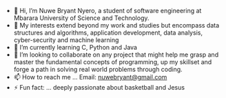 - 👋 Hi, I’m Nuwe Bryant Nyero, a student of software engineering at Mbarara University of Science and Technology.
- 👀 My interests extend beyond my work and studies but encompass data structures and algorithms, application development, data analysis, cyber-security and machine learning
- 🌱 I’m currently learning C, Python and Java
- 💞️ I’m looking to collaborate on any project that might help me grasp and master the fundamental concepts of programming, up my skillset and forge a path in solving real world problems through coding.
- 📫 How to reach me ... Email: nuwebryant@gmail.com 
- ⚡ Fun fact: ... deeply passionate about basketball and Jesus

<!---
Hotchapu13/Hotchapu13 is a ✨ special ✨ repository because its `README.md` (this file) appears on your GitHub profile.
You can click the Preview link to take a look at your changes.
--->
